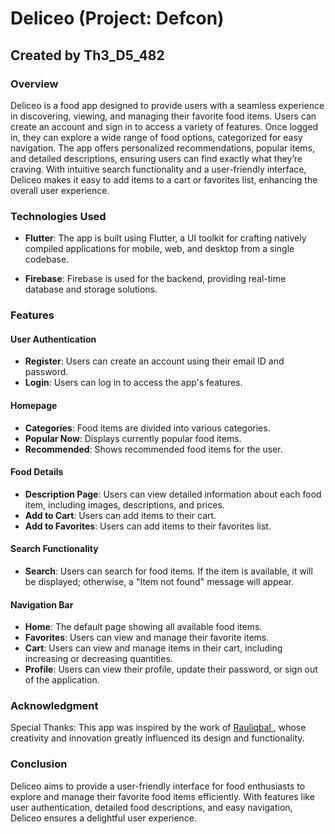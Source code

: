 # Deliceo (Project: Defcon)

## Created by Th3_D5_482 

### Overview
Deliceo is a food app designed to provide users with a seamless experience in discovering, viewing, and managing their favorite food items. Users can create an account and sign in to access a variety of features. Once logged in, they can explore a wide range of food options, categorized for easy navigation. The app offers personalized recommendations, popular items, and detailed descriptions, ensuring users can find exactly what they’re craving. With intuitive search functionality and a user-friendly interface, Deliceo makes it easy to add items to a cart or favorites list, enhancing the overall user experience.

### Technologies Used
- **Flutter**: The app is built using Flutter, a UI toolkit for crafting natively compiled applications for mobile, web, and desktop from a single codebase.

- **Firebase**: Firebase is used for the backend, providing real-time database and storage solutions.

### Features

#### User Authentication
- **Register**: Users can create an account using their email ID and password.
- **Login**: Users can log in to access the app's features.

#### Homepage
- **Categories**: Food items are divided into various categories.
- **Popular Now**: Displays currently popular food items.
- **Recommended**: Shows recommended food items for the user.

#### Food Details
- **Description Page**: Users can view detailed information about each food item, including images, descriptions, and prices.
- **Add to Cart**: Users can add items to their cart.
- **Add to Favorites**: Users can add items to their favorites list.

#### Search Functionality
- **Search**: Users can search for food items. If the item is available, it will be displayed; otherwise, a "Item not found" message will appear.

#### Navigation Bar
- **Home**: The default page showing all available food items.
- **Favorites**: Users can view and manage their favorite items.
- **Cart**: Users can view and manage items in their cart, including increasing or decreasing quantities.
- **Profile**: Users can view their profile, update their password, or sign out of the application.

### Acknowledgment
Special Thanks: This app was inspired by the work of <a href ='https://www.figma.com/@Rauliqbal'> Rauliqbal </a>, whose creativity and innovation greatly influenced its design and functionality.

### Conclusion
Deliceo aims to provide a user-friendly interface for food enthusiasts to explore and manage their favorite food items efficiently. With features like user authentication, detailed food descriptions, and easy navigation, Deliceo ensures a delightful user experience.

